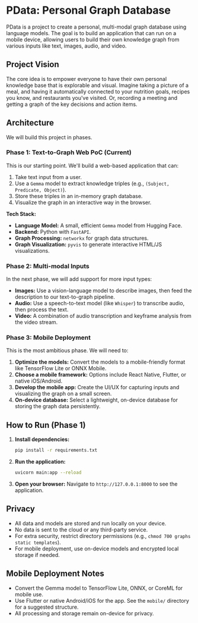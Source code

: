 # PData: Personal Graph Database

PData is a project to create a personal, multi-modal graph database using language models. The goal is to build an application that can run on a mobile device, allowing users to build their own knowledge graph from various inputs like text, images, audio, and video.

## Project Vision

The core idea is to empower everyone to have their own personal knowledge base that is explorable and visual. Imagine taking a picture of a meal, and having it automatically connected to your nutrition goals, recipes you know, and restaurants you've visited. Or, recording a meeting and getting a graph of the key decisions and action items.

## Architecture

We will build this project in phases.

### Phase 1: Text-to-Graph Web PoC (Current)

This is our starting point. We'll build a web-based application that can:

1.  Take text input from a user.
2.  Use a `Gemma` model to extract knowledge triples (e.g., `(Subject, Predicate, Object)`).
3.  Store these triples in an in-memory graph database.
4.  Visualize the graph in an interactive way in the browser.

**Tech Stack:**

-   **Language Model:** A small, efficient `Gemma` model from Hugging Face.
-   **Backend:** Python with `FastAPI`.
-   **Graph Processing:** `networkx` for graph data structures.
-   **Graph Visualization:** `pyvis` to generate interactive HTML/JS visualizations.

### Phase 2: Multi-modal Inputs

In the next phase, we will add support for more input types:

-   **Images:** Use a vision-language model to describe images, then feed the description to our text-to-graph pipeline.
-   **Audio:** Use a speech-to-text model (like `Whisper`) to transcribe audio, then process the text.
-   **Video:** A combination of audio transcription and keyframe analysis from the video stream.

### Phase 3: Mobile Deployment

This is the most ambitious phase. We will need to:

1.  **Optimize the models:** Convert the models to a mobile-friendly format like TensorFlow Lite or ONNX Mobile.
2.  **Choose a mobile framework:** Options include React Native, Flutter, or native iOS/Android.
3.  **Develop the mobile app:** Create the UI/UX for capturing inputs and visualizing the graph on a small screen.
4.  **On-device database:** Select a lightweight, on-device database for storing the graph data persistently.

## How to Run (Phase 1)

1.  **Install dependencies:**
    ```bash
    pip install -r requirements.txt
    ```

2.  **Run the application:**
    ```bash
    uvicorn main:app --reload
    ```

3.  **Open your browser:**
    Navigate to `http://127.0.0.1:8000` to see the application. 

## Privacy

- All data and models are stored and run locally on your device.
- No data is sent to the cloud or any third-party service.
- For extra security, restrict directory permissions (e.g., `chmod 700 graphs static templates`).
- For mobile deployment, use on-device models and encrypted local storage if needed.

## Mobile Deployment Notes

- Convert the Gemma model to TensorFlow Lite, ONNX, or CoreML for mobile use.
- Use Flutter or native Android/iOS for the app. See the `mobile/` directory for a suggested structure.
- All processing and storage remain on-device for privacy. 